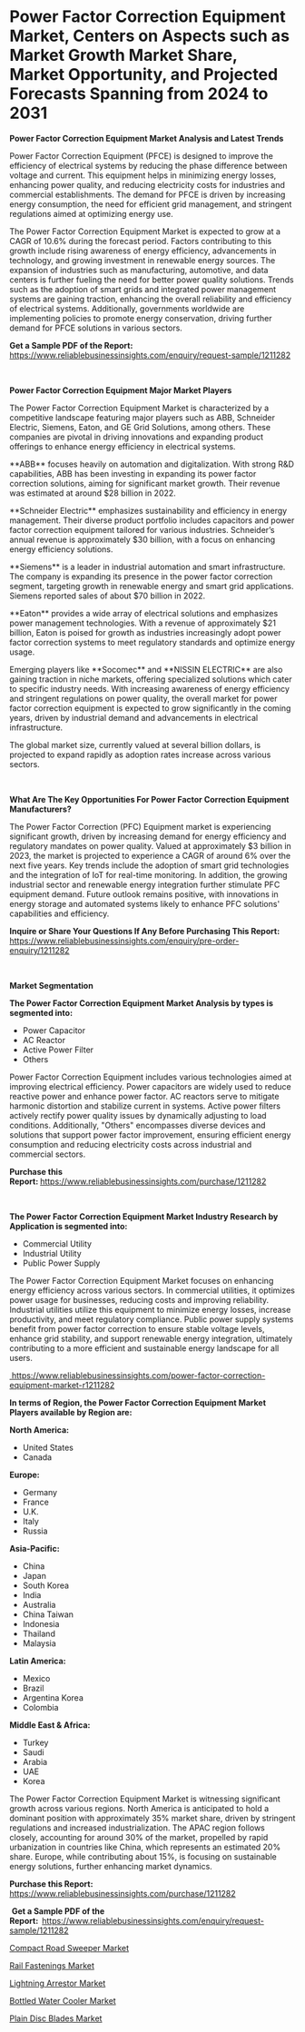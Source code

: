 <p><h1>Power Factor Correction Equipment Market, Centers on Aspects such as Market Growth Market Share, Market Opportunity, and Projected Forecasts Spanning from 2024 to 2031</h1></p><p><strong>Power Factor Correction Equipment Market Analysis and Latest Trends</strong></p>
<p><p>Power Factor Correction Equipment (PFCE) is designed to improve the efficiency of electrical systems by reducing the phase difference between voltage and current. This equipment helps in minimizing energy losses, enhancing power quality, and reducing electricity costs for industries and commercial establishments. The demand for PFCE is driven by increasing energy consumption, the need for efficient grid management, and stringent regulations aimed at optimizing energy use.</p><p>The Power Factor Correction Equipment Market is expected to grow at a CAGR of 10.6% during the forecast period. Factors contributing to this growth include rising awareness of energy efficiency, advancements in technology, and growing investment in renewable energy sources. The expansion of industries such as manufacturing, automotive, and data centers is further fueling the need for better power quality solutions. Trends such as the adoption of smart grids and integrated power management systems are gaining traction, enhancing the overall reliability and efficiency of electrical systems. Additionally, governments worldwide are implementing policies to promote energy conservation, driving further demand for PFCE solutions in various sectors.</p></p>
<p><strong>Get a Sample PDF of the Report:&nbsp;</strong> <a href="https://www.reliablebusinessinsights.com/enquiry/request-sample/1211282?utm_campaign=1393&utm_medium=2&utm_source=Github&utm_content=ia&utm_term=05102024&utm_id=power-factor-correction-equipment">https://www.reliablebusinessinsights.com/enquiry/request-sample/1211282</a></p>
<p>&nbsp;</p>
<p><strong>Power Factor Correction Equipment Major Market Players</strong></p>
<p><p>The Power Factor Correction Equipment Market is characterized by a competitive landscape featuring major players such as ABB, Schneider Electric, Siemens, Eaton, and GE Grid Solutions, among others. These companies are pivotal in driving innovations and expanding product offerings to enhance energy efficiency in electrical systems.</p><p>**ABB** focuses heavily on automation and digitalization. With strong R&D capabilities, ABB has been investing in expanding its power factor correction solutions, aiming for significant market growth. Their revenue was estimated at around $28 billion in 2022.</p><p>**Schneider Electric** emphasizes sustainability and efficiency in energy management. Their diverse product portfolio includes capacitors and power factor correction equipment tailored for various industries. Schneider’s annual revenue is approximately $30 billion, with a focus on enhancing energy efficiency solutions.</p><p>**Siemens** is a leader in industrial automation and smart infrastructure. The company is expanding its presence in the power factor correction segment, targeting growth in renewable energy and smart grid applications. Siemens reported sales of about $70 billion in 2022.</p><p>**Eaton** provides a wide array of electrical solutions and emphasizes power management technologies. With a revenue of approximately $21 billion, Eaton is poised for growth as industries increasingly adopt power factor correction systems to meet regulatory standards and optimize energy usage.</p><p>Emerging players like **Socomec** and **NISSIN ELECTRIC** are also gaining traction in niche markets, offering specialized solutions which cater to specific industry needs. With increasing awareness of energy efficiency and stringent regulations on power quality, the overall market for power factor correction equipment is expected to grow significantly in the coming years, driven by industrial demand and advancements in electrical infrastructure. </p><p>The global market size, currently valued at several billion dollars, is projected to expand rapidly as adoption rates increase across various sectors.</p></p>
<p>&nbsp;</p>
<p><strong>What Are The Key Opportunities For Power Factor Correction Equipment Manufacturers?</strong></p>
<p><p>The Power Factor Correction (PFC) Equipment market is experiencing significant growth, driven by increasing demand for energy efficiency and regulatory mandates on power quality. Valued at approximately $3 billion in 2023, the market is projected to experience a CAGR of around 6% over the next five years. Key trends include the adoption of smart grid technologies and the integration of IoT for real-time monitoring. In addition, the growing industrial sector and renewable energy integration further stimulate PFC equipment demand. Future outlook remains positive, with innovations in energy storage and automated systems likely to enhance PFC solutions' capabilities and efficiency.</p></p>
<p><strong>Inquire or Share Your Questions If Any Before Purchasing This Report:</strong> <a href="https://www.reliablebusinessinsights.com/enquiry/pre-order-enquiry/1211282?utm_campaign=1393&utm_medium=2&utm_source=Github&utm_content=ia&utm_term=05102024&utm_id=power-factor-correction-equipment">https://www.reliablebusinessinsights.com/enquiry/pre-order-enquiry/1211282</a></p>
<p>&nbsp;</p>
<p><strong>Market Segmentation</strong></p>
<p><strong>The Power Factor Correction Equipment Market Analysis by types is segmented into:</strong></p>
<p><ul><li>Power Capacitor</li><li>AC Reactor</li><li>Active Power Filter</li><li>Others</li></ul></p>
<p><p>Power Factor Correction Equipment includes various technologies aimed at improving electrical efficiency. Power capacitors are widely used to reduce reactive power and enhance power factor. AC reactors serve to mitigate harmonic distortion and stabilize current in systems. Active power filters actively rectify power quality issues by dynamically adjusting to load conditions. Additionally, "Others" encompasses diverse devices and solutions that support power factor improvement, ensuring efficient energy consumption and reducing electricity costs across industrial and commercial sectors.</p></p>
<p><strong>Purchase this Report:&nbsp;</strong><a href="https://www.reliablebusinessinsights.com/purchase/1211282?utm_campaign=1393&utm_medium=2&utm_source=Github&utm_content=ia&utm_term=05102024&utm_id=power-factor-correction-equipment">https://www.reliablebusinessinsights.com/purchase/1211282</a></p>
<p>&nbsp;</p>
<p><strong>The Power Factor Correction Equipment Market Industry Research by Application is segmented into:</strong></p>
<p><ul><li>Commercial Utility</li><li>Industrial Utility</li><li>Public Power Supply</li></ul></p>
<p><p>The Power Factor Correction Equipment Market focuses on enhancing energy efficiency across various sectors. In commercial utilities, it optimizes power usage for businesses, reducing costs and improving reliability. Industrial utilities utilize this equipment to minimize energy losses, increase productivity, and meet regulatory compliance. Public power supply systems benefit from power factor correction to ensure stable voltage levels, enhance grid stability, and support renewable energy integration, ultimately contributing to a more efficient and sustainable energy landscape for all users.</p></p>
<p><a href="https://www.reliablebusinessinsights.com/power-factor-correction-equipment-market-r1211282?utm_campaign=1393&utm_medium=2&utm_source=Github&utm_content=ia&utm_term=05102024&utm_id=power-factor-correction-equipment">&nbsp;https://www.reliablebusinessinsights.com/power-factor-correction-equipment-market-r1211282</a></p>
<p><strong>In terms of Region, the Power Factor Correction Equipment Market Players available by Region are:</strong></p>
<p>
    <p> <strong> North America: </strong>
        <ul>
            <li>United States</li>
            <li>Canada</li>
        </ul>
        </p> 
    <p> <strong> Europe: </strong>
        <ul>
            <li>Germany</li>
            <li>France</li>
            <li>U.K.</li>
            <li>Italy</li>
            <li>Russia</li>
        </ul>
        </p> 
    <p> <strong> Asia-Pacific: </strong>
        <ul>
            <li>China</li>
            <li>Japan</li>
            <li>South Korea</li>
            <li>India</li>
            <li>Australia</li>
            <li>China Taiwan</li>
            <li>Indonesia</li>
            <li>Thailand</li>
            <li>Malaysia</li>
        </ul>
        </p> 
    <p> <strong> Latin America: </strong>
        <ul>
            <li>Mexico</li>
            <li>Brazil</li>
            <li>Argentina Korea</li>
            <li>Colombia</li>
        </ul>
        </p> 
    <p> <strong> Middle East & Africa: </strong>
        <ul>
            <li>Turkey</li>
            <li>Saudi</li>
            <li>Arabia</li>
            <li>UAE</li>
            <li>Korea</li>
        </ul>
    </p>
    </p>
<p><p>The Power Factor Correction Equipment Market is witnessing significant growth across various regions. North America is anticipated to hold a dominant position with approximately 35% market share, driven by stringent regulations and increased industrialization. The APAC region follows closely, accounting for around 30% of the market, propelled by rapid urbanization in countries like China, which represents an estimated 20% share. Europe, while contributing about 15%, is focusing on sustainable energy solutions, further enhancing market dynamics.</p></p>
<p><strong>Purchase this Report: </strong><a href="https://www.reliablebusinessinsights.com/purchase/1211282?utm_campaign=1393&utm_medium=2&utm_source=Github&utm_content=ia&utm_term=05102024&utm_id=power-factor-correction-equipment">https://www.reliablebusinessinsights.com/purchase/1211282</a></p>
<p>&nbsp;<strong>Get a Sample PDF of the Report:&nbsp;&nbsp;</strong><a href="https://www.reliablebusinessinsights.com/enquiry/request-sample/1211282?utm_campaign=1393&utm_medium=2&utm_source=Github&utm_content=ia&utm_term=05102024&utm_id=power-factor-correction-equipment">https://www.reliablebusinessinsights.com/enquiry/request-sample/1211282</a></p>
<p><strong></strong></p>
<p><p><a href="https://www.linkedin.com/pulse/strategic-roadmap-global-compact-road-sweeper-market-insights-4o1we?utm_campaign=1393&utm_medium=2&utm_source=Github&utm_content=ia&utm_term=05102024&utm_id=power-factor-correction-equipment">Compact Road Sweeper Market</a></p><p><a href="https://github.com/SamiaChowdhury801/Market-Research-Report-List-1/blob/main/rail-fastenings-market.md?utm_campaign=1393&utm_medium=2&utm_source=Github&utm_content=ia&utm_term=05102024&utm_id=power-factor-correction-equipment">Rail Fastenings Market</a></p><p><a href="https://www.linkedin.com/pulse/lightning-arrestor-market-size-share-trends-analysis-report-ejgte?utm_campaign=1393&utm_medium=2&utm_source=Github&utm_content=ia&utm_term=05102024&utm_id=power-factor-correction-equipment">Lightning Arrestor Market</a></p><p><a href="https://www.linkedin.com/pulse/future-bottled-water-cooler-market-global-forecast-trends-2024-bu1xe?utm_campaign=1393&utm_medium=2&utm_source=Github&utm_content=ia&utm_term=05102024&utm_id=power-factor-correction-equipment">Bottled Water Cooler Market</a></p><p><a href="https://www.linkedin.com/pulse/insights-plain-disc-blades-market-size-which-expanding-136-vg26e?utm_campaign=1393&utm_medium=2&utm_source=Github&utm_content=ia&utm_term=05102024&utm_id=power-factor-correction-equipment">Plain Disc Blades Market</a></p></p>
